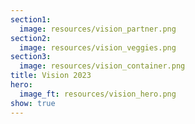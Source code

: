 ```yaml
---
section1:
  image: resources/vision_partner.png
section2:
  image: resources/vision_veggies.png
section3:
  image: resources/vision_container.png
title: Vision 2023
hero:
  image_ft: resources/vision_hero.png
show: true
---
```

